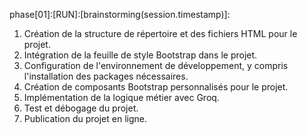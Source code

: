 phase[01]:[RUN]:[brainstorming(session.timestamp)]:

1. Création de la structure de répertoire et des fichiers HTML pour le projet.
2. Intégration de la feuille de style Bootstrap dans le projet.
3. Configuration de l'environnement de développement, y compris l'installation des packages nécessaires.
4. Création de composants Bootstrap personnalisés pour le projet.
5. Implémentation de la logique métier avec Groq.
6. Test et débogage du projet.
7. Publication du projet en ligne.